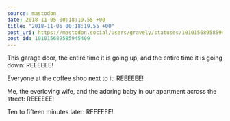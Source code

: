 ```yaml
---
source: mastodon
date: 2018-11-05 00:18:19.55 +00
title: "2018-11-05 00:18:19.55 +00"
post_uri: https://mastodon.social/users/gravely/statuses/101015689585945409
post_id: 101015689585945409
---
```

This garage door, the entire time it is going up, and the entire time it is going down: REEEEEE!

Everyone at the coffee shop next to it: REEEEEE!

Me, the everloving wife, and the adoring baby in our apartment across the street: REEEEEE!

Ten to fifteen minutes later: REEEEEE!


